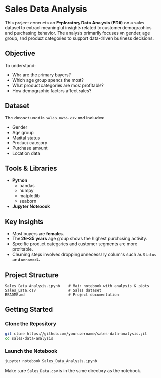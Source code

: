 # Sales Data Analysis

This project conducts an **Exploratory Data Analysis (EDA)** on a sales dataset to extract meaningful insights related to customer demographics and purchasing behavior. The analysis primarily focuses on gender, age group, and product categories to support data-driven business decisions.

##  Objective
To understand:
- Who are the primary buyers?
- Which age group spends the most?
- What product categories are most profitable?
- How demographic factors affect sales?

##  Dataset
The dataset used is `Sales_Data.csv` and includes:
- Gender
- Age group
- Marital status
- Product category
- Purchase amount
- Location data

##  Tools & Libraries
- **Python**
  - pandas
  - numpy
  - matplotlib
  - seaborn
- **Jupyter Notebook**

##  Key Insights
- Most buyers are **females**.
- The **26–35 years** age group shows the highest purchasing activity.
- Specific product categories and customer segments are more profitable.
- Cleaning steps involved dropping unnecessary columns such as `Status` and `unnamed1`.

##  Project Structure
```
Sales_Data_Analysis.ipynb    # Main notebook with analysis & plots
Sales_Data.csv               # Sales dataset
README.md                    # Project documentation
```

##  Getting Started

### Clone the Repository
```bash
git clone https://github.com/yourusername/sales-data-analysis.git
cd sales-data-analysis
```

### Launch the Notebook
```bash
jupyter notebook Sales_Data_Analysis.ipynb
```

Make sure `Sales_Data.csv` is in the same directory as the notebook.
